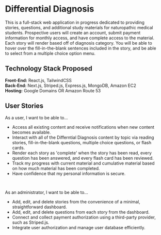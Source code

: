 # Differential Diagnosis

This is a full-stack web application in progress dedicated to providing stories, questions, and additional study materials for naturopathic medical students. Prospective users will create an account, submit payment information for monthly access, and have complete access to the material. Each story will render based off of diagnosis category. You will be able to hover over the fill-in-the-blank sentences included in the story, and be able to select from a multiple choice option menu. 

## Technology Stack Proposed
<b>Front-End:</b> React.js, TailwindCSS <br/>
<b>Back-End:</b> Next.js, Striped.js, Express.js, MongoDB, Amazon EC2 <br />
<b>Hosting:</b> Google Domains OR Amazon Route 53

## User Stories
As a user, I want to be able to...
- Access all existing content and receive notifications when new content becomes available.
- Interact with all of the Differntial Diagnosis content by topic via reading stories, fill-in-the-blank questions, multiple choice questions, or flash cards.
- Render each story as 'complete' when the story has been read, every question has been answered, and every flash card has been reviewed.
- Track my progress with current material and cumulative material based on how much material has been completed.
- Have confidence that my personal information is secure.
<br />

As an administrator, I want to be able to...
- Add, edit, and delete stories from the convenience of a minimal, straightforward dashboard.
- Add, edit, and delete questions from each story from the dashboard.
- Connect and collect payment authorization using a third-party provider, such as Striped.js.
- Integrate user authorization and manage user database efficiently.

